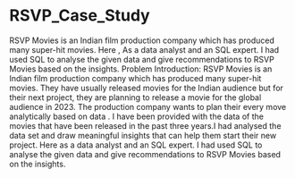 # RSVP_Case_Study
RSVP Movies is an Indian film production company which has produced many super-hit movies. Here , As a data analyst and an SQL expert. I had used SQL to analyse the given data and give recommendations to RSVP Movies based on the insights. 
Problem Introduction:
RSVP Movies is an Indian film production company which has produced many super-hit movies. They have usually released movies for the Indian audience but for their next project, they are planning to release a movie for the global audience in 2023.
  The production company wants to plan their every move analytically based on data . I have been provided with the data of the movies that have been released in the past three years.I had analysed the data set and draw meaningful insights that can help them start their new project. 
Here as a data analyst and an SQL expert. I had used SQL to analyse the given data and give recommendations to RSVP Movies based on the insights.
